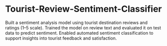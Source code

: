 # Tourist-Review-Sentiment-Classifier
Built a sentiment analysis model using tourist destination reviews and ratings (1–5 scale). Trained the model on review text and evaluated it on test data to predict sentiment. Enabled automated sentiment classification to support insights into tourist feedback and satisfaction.
